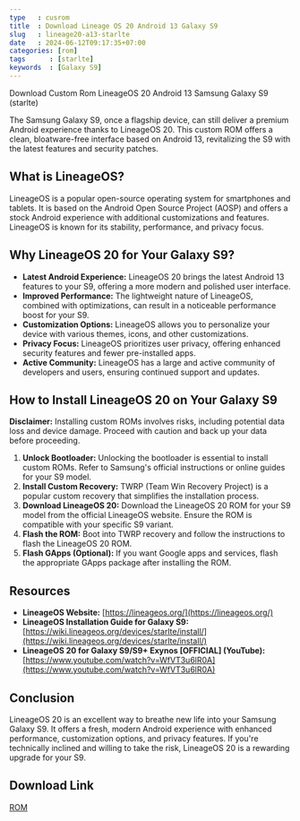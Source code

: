 ```yaml
---
type   : cusrom
title  : Download Lineage OS 20 Android 13 Galaxy S9
slug   : lineage20-a13-starlte
date   : 2024-06-12T09:17:35+07:00
categories: [rom]
tags      : [starlte]
keywords  : [Galaxy S9]
---
```


Download Custom Rom LineageOS 20 Android 13 Samsung Galaxy S9 (starlte)


The Samsung Galaxy S9, once a flagship device, can still deliver a premium Android experience thanks to LineageOS 20. This custom ROM offers a clean, bloatware-free interface based on Android 13, revitalizing the S9 with the latest features and security patches.

## What is LineageOS?

LineageOS is a popular open-source operating system for smartphones and tablets. It is based on the Android Open Source Project (AOSP) and offers a stock Android experience with additional customizations and features. LineageOS is known for its stability, performance, and privacy focus.

## Why LineageOS 20 for Your Galaxy S9?

* **Latest Android Experience:** LineageOS 20 brings the latest Android 13 features to your S9, offering a more modern and polished user interface.
* **Improved Performance:** The lightweight nature of LineageOS, combined with optimizations, can result in a noticeable performance boost for your S9.
* **Customization Options:** LineageOS allows you to personalize your device with various themes, icons, and other customizations.
* **Privacy Focus:** LineageOS prioritizes user privacy, offering enhanced security features and fewer pre-installed apps.
* **Active Community:** LineageOS has a large and active community of developers and users, ensuring continued support and updates.

## How to Install LineageOS 20 on Your Galaxy S9

**Disclaimer:** Installing custom ROMs involves risks, including potential data loss and device damage. Proceed with caution and back up your data before proceeding.

1. **Unlock Bootloader:** Unlocking the bootloader is essential to install custom ROMs. Refer to Samsung's official instructions or online guides for your S9 model.
2. **Install Custom Recovery:** TWRP (Team Win Recovery Project) is a popular custom recovery that simplifies the installation process.
3. **Download LineageOS 20:** Download the LineageOS 20 ROM for your S9 model from the official LineageOS website. Ensure the ROM is compatible with your specific S9 variant.
4. **Flash the ROM:** Boot into TWRP recovery and follow the instructions to flash the LineageOS 20 ROM.
5. **Flash GApps (Optional):** If you want Google apps and services, flash the appropriate GApps package after installing the ROM.

## Resources

* **LineageOS Website:** [https://lineageos.org/](https://lineageos.org/)
* **LineageOS Installation Guide for Galaxy S9:** [https://wiki.lineageos.org/devices/starlte/install/](https://wiki.lineageos.org/devices/starlte/install/)
* **LineageOS 20 for Galaxy S9/S9+ Exynos [OFFICIAL] (YouTube):** [https://www.youtube.com/watch?v=WfVT3u6lR0A](https://www.youtube.com/watch?v=WfVT3u6lR0A)

## Conclusion

LineageOS 20 is an excellent way to breathe new life into your Samsung Galaxy S9. It offers a fresh, modern Android experience with enhanced performance, customization options, and privacy features. If you're technically inclined and willing to take the risk, LineageOS 20 is a rewarding upgrade for your S9.


## Download Link
[ROM](https://t.me/wahyu6070files/597?single)
